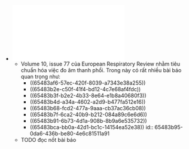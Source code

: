 - ![Sovijärvi et al. - 2000 - Standardization of computerized respiratory sound .pdf](../assets/Sovijärvi_et_al._-_2000_-_Standardization_of_computerized_respiratory_sound_1699232153629_0.pdf)
	- Volume 10, issue 77 của European Respiratory Review nhằm tiêu chuẩn hóa việc đo âm thanh phổi. Trong này có rất nhiều bài báo quan trọng như:
		- ((65483af6-57ec-420f-8039-a7343e38a255))
		- ((65483b2e-c50f-41f4-bd12-4c7e68af4fdc))
		- ((65483b3f-b2e2-4b33-8e64-e1b8a40680f3))
		- ((65483b4d-a34a-4602-a2d9-b477fa512e16))
		- ((65483b68-fcd2-477a-9aaa-cb37ac36cb08))
		- ((65483b7f-6ca2-40b9-b212-084a89c6e6d6))
		- ((65483b91-6b73-4d1a-908b-8b9a6e535732))
		- ((65483bca-bb0a-42d1-bc1c-14154ea52e38))
		  id:: 65483b95-0da6-436b-be80-4e6c81511a91
	- TODO đọc nốt bài báo